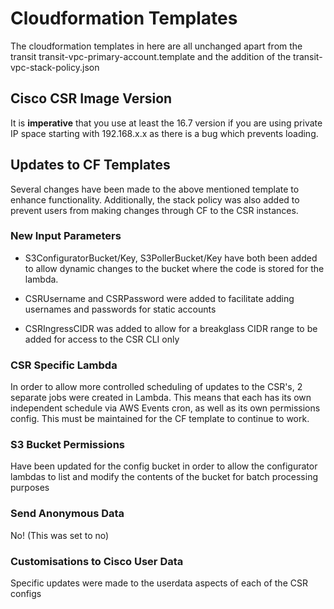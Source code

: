 # Cloudformation Templates

The cloudformation templates in here are all unchanged apart from the transit transit-vpc-primary-account.template and the addition of the transit-vpc-stack-policy.json


## Cisco CSR Image Version

It is **imperative** that you use at least the 16.7 version if you are using private IP space starting with 192.168.x.x as there is a bug which prevents loading.

## Updates to CF Templates

Several changes have been made to the above mentioned template to enhance functionality. Additionally, the stack policy was also added to prevent users from making changes through CF to the CSR instances.

### New Input Parameters

- S3ConfiguratorBucket/Key, S3PollerBucket/Key have both been added to allow dynamic changes to the bucket where the code is stored for the lambda.

- CSRUsername and CSRPassword were added to facilitate adding usernames and passwords for static accounts
- CSRIngressCIDR was added to allow for a breakglass CIDR range to be added for access to the CSR CLI only

### CSR Specific Lambda
In order to allow more controlled scheduling of updates to the CSR's, 2 separate jobs were created in Lambda. This means that each has its own independent schedule via AWS Events cron, as well as its own permissions config. This must be maintained for the CF template to continue to work.

### S3 Bucket Permissions
Have been updated for the config bucket in order to allow the configurator lambdas to list and modify the contents of the bucket for batch processing purposes

### Send Anonymous Data

No! (This was set to no)

### Customisations to Cisco User Data
Specific updates were made to the userdata aspects of each of the CSR configs



